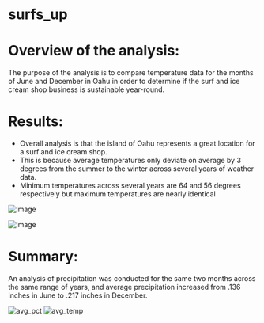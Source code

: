 # surfs_up

# Overview of the analysis: 

The purpose of the analysis is to compare temperature data for the months of June and December in Oahu in order to determine if the surf and ice cream shop business is sustainable year-round.

# Results: 

* Overall analysis is that the island of Oahu represents a great location for a surf and ice cream shop.
* This is because average temperatures only deviate on average by 3 degrees from the summer to the winter across several years of weather data.
* Minimum temperatures across several years are 64 and 56 degrees respectively but maximum temperatures are nearly identical

![image](https://user-images.githubusercontent.com/26439642/122664156-923c5500-d16d-11eb-8c72-8a9ee0bb83e5.png)


![image](https://user-images.githubusercontent.com/26439642/122664140-7fc21b80-d16d-11eb-8f60-517ebdb06898.png)


# Summary: 

An analysis of precipitation was conducted for the same two months across the same range of years, and average precipitation increased from .136 inches in June 
to .217 inches in December.

![avg_pct](https://user-images.githubusercontent.com/26439642/122664252-5655bf80-d16e-11eb-88d4-213b08e13f18.PNG)
![avg_temp](https://user-images.githubusercontent.com/26439642/122664253-56ee5600-d16e-11eb-8596-a84d8a93291a.PNG)
